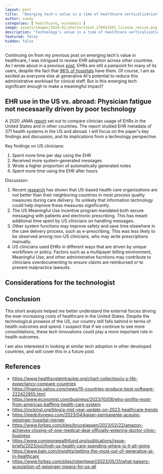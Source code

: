 ```yaml
---
layout: post
title:  "Emerging tech's value in a time of healthcare verticalization"
author: sandy
categories: [ healthcare, economics ]
image: assets/images/2024-01/shutterstock_170931503_license_resize.png
description: "Technology's value in a time of healthcare verticalization"
featured: false
hidden: false
---
```


Continuing on from my previous post on emerging tech's value in healthcare, I was intrigued to review EHR adoption across other countries.  As I wrote about in a previous [post](https://slsu0424.github.io/switchover-disruptions-true-cost-ai-scribe), EHRs are still a painpoint for many of its users, despite the fact that [96% of hospitals](https://www.beckershospitalreview.com/ehrs/96-of-us-hospitals-have-ehrs-but-barriers-remain-to-interoperability-onc-says.html) have them.  Of course, I am as excited as everyone else at generative AI's potential to reduce this administrative workload for clinical staff.  But is this emerging tech significant enough to make a meaningful impact?

## EHR use in the US vs. abroad: Physician fatigue not necessarily driven by poor technology

A 2020 JAMA [report](https://jamanetwork.com/journals/jamainternalmedicine/fullarticle/2774129) set out to compare clinician usage of EHRs in the United States and in other countries.  The report studied EHR metadata of 371 health systems in the US and abroad.  I will focus on the paper's key findings and discussion, and its implications from a technology perspective.

Key findings on US clinicians:
1. Spent more time per day using the EHR
2. Received more system-generated messages
3. Wrote a higher proportion of automatically generated notes
4. Spent more time using the EHR after hours

Discussion:
1. Recent [research](https://www.healthsystemtracker.org/chart-collection/quality-u-s-healthcare-system-compare-countries/) has shown that US-based health care organizations are not better than their neighboring countries in most process quality measures during care delivery.  Its unlikely that information technology could help improve these measures significantly.
2. The US Meaningful Use incentive program mandated both secure messaging with patients and electronic prescribing.  This has meant additional time spent by US clinicians on handling messages.
3. Other system functions may improve safety and save time elsewhere in the care delivery process, such as e-prescribing.  This was less likely to be observed among non-US clinicians, who may write prescriptions manually.
4. US clinicians used EHRs in different ways that are driven by unique workflows or policy.  Factors such as a multipayer billing environment, Meaningful Use, and other administrative fucntions may contribute to clinicians overdocumenting to ensure claims are reimbursed or to prevent malpractice lawsuits.  


## Considerations for the technologist

## Conclusion

This short analysis helped me better understand the external forces driving the ever-increasing costs of healthcare in the United States.  Despite the technological prowess of the US, our country still falls behind in terms of health outcomes and spend.  I suspect that if we continue to see more consolidations, these tech innovations could play a more important role in health outcomes.  

I am also interested in looking at similar tech adoption in other developed countries, and will cover this in a future post.  


## References
+ <https://www.healthsystemtracker.org/chart-collection/u-s-life-expectancy-compare-countries>
+ <https://finance.yahoo.com/news/15-countries-produce-best-software-222422955.html>
+ <https://www.economist.com/business/2023/10/08/who-profits-most-from-americas-baffling-health-care-system>
+ <https://rockinst.org/blog/a-mid-year-update-on-2023-healthcare-trends>
+ <https://medcitynews.com/2023/04/kaiser-permanente-acquire-geisinger-hospital-merger>
+ <https://www.forbes.com/sites/brucejapsen/2023/02/22/amazon-achieves-closing-of-one-medical-deal-officially-entering-doctor-clinic-business>
+ <https://www.commonwealthfund.org/publications/issue-briefs/2023/oct/high-us-health-care-spending-where-is-it-all-going>
+ <https://www.bain.com/insights/getting-the-most-out-of-generative-ai-in-healthcare>
+ <https://www.forbes.com/sites/robertpearl/2023/05/31/what-kaisers-acquisition-of-geisinger-means-for-us-all>